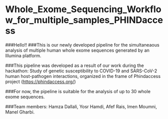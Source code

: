 # Whole_Exome_Sequencing_Workflow_for_multiple_samples_PHINDaccess

###Hello!!
###This is our newly developed pipeline for the simultaneaous analysis of multiple human whole exome sequences generated by an Illumina platform.

###This pipeline was developed as a result of our work during the hackathon: Study of genetic susceptibility to COVID-19 and SARS-CoV-2 human host-pathogen interactions, organized in the frame of Phindaccess project (https://phindaccess.org/)

###For now, the pipeline is suitable for the analysis of up to 30 whole exome sequences.

###Team members: Hamza Dallali, Yosr Hamdi, Afef Rais, Imen Moumni, Manel Gharbi.
